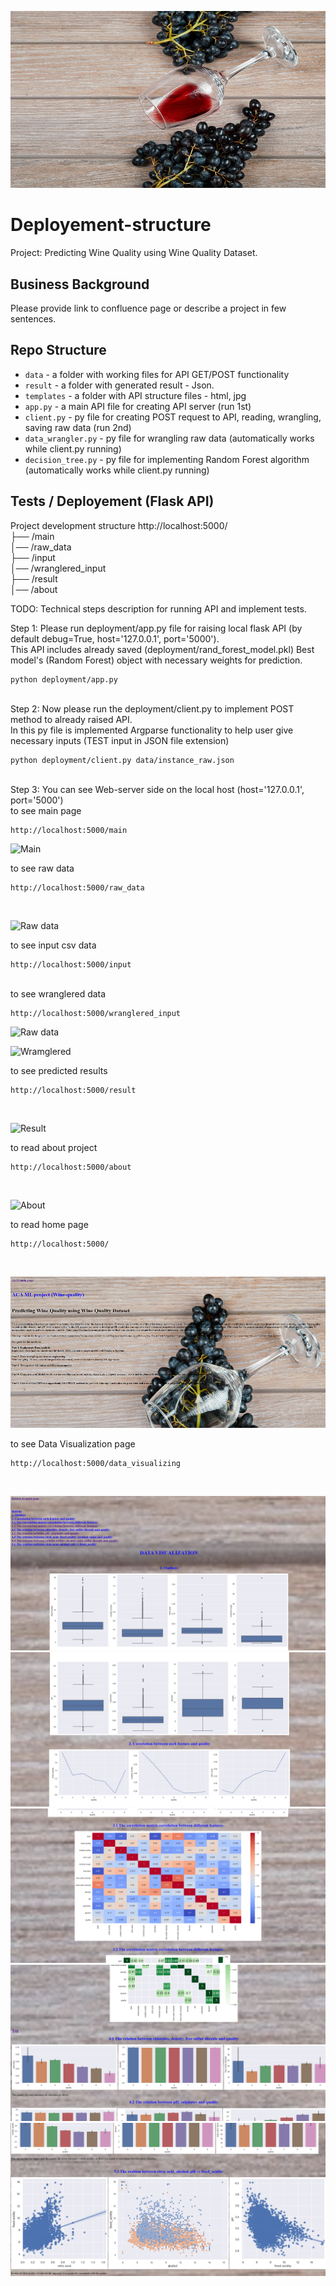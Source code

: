 ![wine_background](https://github.com/LevonPython/Wine-quality-ML-/blob/main/deployment/static/images/black_grapes_wine1.jpg)
# Deployement-structure
Project: Predicting Wine Quality using Wine Quality Dataset.

## Business Background

Please provide link to confluence page or describe a project in few sentences. 


## Repo Structure 

- `data` - a folder with working files for API GET/POST functionality
- `result` - a folder with generated result - Json. 
- `templates` - a folder with API structure files - html, jpg
- `app.py` - a main API file for creating API server (run 1st)
- `client.py` - py file for creating POST request to API, reading, wrangling, saving raw data (run 2nd)
- `data_wrangler.py` - py file for wrangling raw data (automatically works while client.py running)
- `decision_tree.py` - py file for implementing Random Forest algorithm (automatically works while client.py running)



## Tests / Deployement (Flask API)



Project development structure
http://localhost:5000/</br>
├── /main </br>
│── /raw_data </br>
├── /input </br>
│── /wranglered_input </br>
├── /result </br>
│── /about </br>

TODO: 
Technical steps description for running API and implement tests.


Step 1: Please run deployment/app.py file for raising local flask API (by default debug=True, host='127.0.0.1', port='5000').</br>
This API includes already saved (deployment/rand_forest_model.pkl) Best model's (Random Forest) object with necessary weights for prediction.</br>

```shell script
python deployment/app.py
```

</br>
Step 2: Now please run the deployment/client.py to implement POST method to already raised API. </br>
In this py file is implemented Argparse functionality to help user give necessary inputs (TEST input in JSON file extension)</br>

```shell script
python deployment/client.py data/instance_raw.json
```

</br>
Step 3: You can see Web-server side on the local host (host='127.0.0.1', port='5000')</br>
to see main page </br>

```shell script
http://localhost:5000/main
```

![Main](https://github.com/LevonPython/Wine-quality-ML-/blob/main/deployment/templates/template%20snippets/Main.PNG)

to see raw data</br>

```shell script
http://localhost:5000/raw_data
```

</br>

![Raw data](https://github.com/LevonPython/Wine-quality-ML-/blob/main/deployment/templates/template%20snippets/Raw_data.PNG)
   
to see input csv data</br>

```shell script
http://localhost:5000/input
```

</br>
to see wranglered data</br>

```shell script
http://localhost:5000/wranglered_input
```

![Raw data](https://github.com/LevonPython/Wine-quality-ML-/blob/main/deployment/templates/template%20snippets/test_data.PNG)
</br>


![Wramglered](https://github.com/LevonPython/Wine-quality-ML-/blob/main/deployment/templates/template%20snippets/test_data_wranglered.PNG)
   
to see predicted results</br>

```shell script
http://localhost:5000/result
```

</br>


![Result](https://github.com/LevonPython/Wine-quality-ML-/blob/main/deployment/templates/template%20snippets/result.PNG)

   
to read about project</br>

```shell script
http://localhost:5000/about
```

</br>

![About](https://github.com/LevonPython/Wine-quality-ML-/blob/main/deployment/templates/template%20snippets/About.PNG)
  
   
to read  home page</br>

```shell script
http://localhost:5000/
```

</br>

![About](https://github.com/LevonPython/Wine-quality-ML-/blob/main/deployment/templates/template%20snippets/Home.PNG)
   
   
  to see Data Visualization page</br>

```shell script
http://localhost:5000/data_visualizing
```

</br>

![DV1](https://github.com/LevonPython/Wine-quality-ML-/blob/main/deployment/templates/template%20snippets/Data_visualization1.PNG)
![DV2](https://github.com/LevonPython/Wine-quality-ML-/blob/main/deployment/templates/template%20snippets/Data_visualization2.PNG)
![DV3](https://github.com/LevonPython/Wine-quality-ML-/blob/main/deployment/templates/template%20snippets/Data_visualization3.PNG)
![DV4](https://github.com/LevonPython/Wine-quality-ML-/blob/main/deployment/templates/template%20snippets/Data_visualization4.PNG)
![DV5](https://github.com/LevonPython/Wine-quality-ML-/blob/main/deployment/templates/template%20snippets/Data_visualization5.PNG)
   
